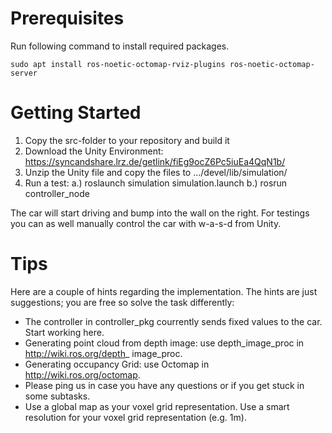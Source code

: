 # Prerequisites
 
Run following command to install required packages.

```shell
sudo apt install ros-noetic-octomap-rviz-plugins ros-noetic-octomap-server
```

# Getting Started


1. Copy the src-folder to your repository and build it
2. Download the Unity Environment: https://syncandshare.lrz.de/getlink/fiEg9ocZ6Pc5iuEa4QqN1b/
3. Unzip the Unity file and copy the files to .../devel/lib/simulation/
4. Run a test:
  a.) roslaunch simulation simulation.launch
  b.) rosrun controller_node
  
The car will start driving and bump into the wall on the right. 
For testings you can as well manually control the car with w-a-s-d from Unity.



# Tips

Here are a couple of hints regarding the implementation. The hints are just suggestions; you are free so solve the task differently:
- The controller in controller_pkg courrently sends fixed values to the car. Start working here.
- Generating point cloud from depth image: use depth_image_proc in http://wiki.ros.org/depth_
image_proc.
- Generating occupancy Grid: use Octomap in http://wiki.ros.org/octomap.
- Please ping us in case you have any questions or if you get stuck in some subtasks.
- Use a global map as your voxel grid representation. Use a smart resolution for your voxel grid representation (e.g. 1m).

